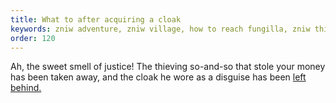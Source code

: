 ```yaml
---
title: What to after acquiring a cloak
keywords: zniw adventure, zniw village, how to reach fungilla, zniw thief, zniw tunnel, zniw 
order: 120
---
```


Ah, the sweet smell of justice! The thieving so-and-so that stole your money has been taken away, and the cloak he wore as a disguise has been [left behind.](cloak.md)